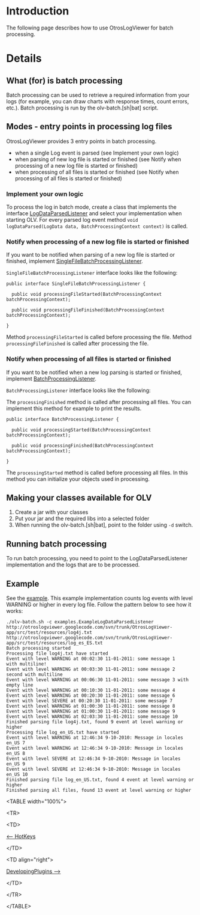 # Introduction #

The following page describes how to use OtrosLogViewer for batch processing.


# Details #

## What (for) is batch processing ##

Batch processing can be used to retrieve a required information from your logs (for example, you can draw charts with response times, count errors, etc.). Batch processing is run by the  olv-batch.[sh|bat] script.

## Modes - entry points in processing log files ##
OtrosLogViewer provides 3 entry points in batch processing.
  * when a single Log event is parsed (see Implement your own logic)
  * when parsing of new log file is started or finished (see Notify when processing of a new log file is started or finished)
  * when processing of all files is started or finished (see Notify when processing of all files is started or finished)

### Implement your own logic ###
To process the log in batch mode, create a class that implements the interface [LogDataParsedListener](http://otroslogviewer.googlecode.com/svn/trunk/OtrosLogViewer-app/src/main/java/pl/otros/logview/batch/LogDataParsedListener.java) and select your implementation when starting OLV. For every parsed log event method  `void logDataParsed(LogData data, BatchProcessingContext context)` is called.

### Notify when processing of a new log file is started or finished ###
If you want to be notified when parsing of a new log file is started or finished, implement [SingleFileBatchProcessingListener](http://otroslogviewer.googlecode.com/svn/trunk/OtrosLogViewer-app/src/main/java/pl/otros/logview/batch/SingleFileBatchProcessingListener.java).

` SingleFileBatchProcessingListener ` interface looks like the following:

```
public interface SingleFileBatchProcessingListener {

  public void processingFileStarted(BatchProcessingContext batchProcessingContext);

  public void processingFileFinished(BatchProcessingContext batchProcessingContext);

}
```
Method ` processingFileStarted ` is called before processing the file.
Method ` processingFileFinished ` is called after processing the file.


### Notify when processing of all files is started or finished ###
If you want to be notified when a new log parsing is started or finished, implement [BatchProcessingListener](http://otroslogviewer.googlecode.com/svn/trunk/OtrosLogViewer-app/src/main/java/pl/otros/logview/batch/BatchProcessingListener.java).

` BatchProcessingListener ` interface looks like the following:

The ` processingFinished ` method is called after processing all files. You can implement this method for example to print the results.
```
public interface BatchProcessingListener {

  public void processingStarted(BatchProcessingContext batchProcessingContext);

  public void processingFinished(BatchProcessingContext batchProcessingContext);

}
```
The ` processingStarted ` method is called before processing all files. In this method you can initialize your objects used in processing.



## Making your classes available for OLV ##
  1. Create a jar with your classes
  1. Put your jar and the required libs into a selected folder
  1. When running the olv-batch.[sh|bat], point to the folder using `-d` switch.

## Running batch processing ##
To run batch processing, you need to point to the LogDataParsedListener implementation and the logs that are to be processed.


## Example ##

See the [example](http://otroslogviewer.googlecode.com/svn/trunk/OtrosLogViewer-app/src/main/java/examples/ExampleLogDataParsedListener.java). This example implementation counts log events with level WARNING or higher in every log file.
Follow the pattern below to see how it works:
```
./olv-batch.sh -c examples.ExampleLogDataParsedListener  http://otroslogviewer.googlecode.com/svn/trunk/OtrosLogViewer-app/src/test/resources/log4j.txt http://otroslogviewer.googlecode.com/svn/trunk/OtrosLogViewer-app/src/test/resources/log_es_ES.txt
Batch processing started
Processing file log4j.txt have started
Event with level WARNING at 00:02:30 11-01-2011: some message 1
with multiline!
Event with level WARNING at 00:03:30 11-01-2011: some message 2
second with multiline
Event with level WARNING at 00:06:30 11-01-2011: some message 3 with empty line
Event with level WARNING at 00:10:30 11-01-2011: some message 4
Event with level WARNING at 00:20:30 11-01-2011: some message 6
Event with level SEVERE at 00:20:30 11-01-2011: some message 7
Event with level WARNING at 01:00:30 11-01-2011: some message 8
Event with level WARNING at 01:00:30 11-01-2011: some message 9
Event with level WARNING at 02:03:30 11-01-2011: some message 10
Finished parsing file log4j.txt, found 9 event at level warning or higher
Processing file log_en_US.txt have started
Event with level WARNING at 12:46:34 9-10-2010: Message in locales en_US 7
Event with level WARNING at 12:46:34 9-10-2010: Message in locales en_US 8
Event with level SEVERE at 12:46:34 9-10-2010: Message in locales en_US 9
Event with level SEVERE at 12:46:34 9-10-2010: Message in locales en_US 10
Finished parsing file log_en_US.txt, found 4 event at level warning or higher
Finished parsing all files, found 13 event at level warning or higher

```

<a href='Hidden comment: next/prev'></a>


&lt;TABLE width="100%"&gt;



&lt;TR&gt;



&lt;TD&gt;

[<-- HotKeys](HotKeys.md)


&lt;/TD&gt;



&lt;TD align="right"&gt;

[DevelopingPlugins -->](DevelopingPlugins.md)


&lt;/TD&gt;



&lt;/TR&gt;



&lt;/TABLE&gt;

